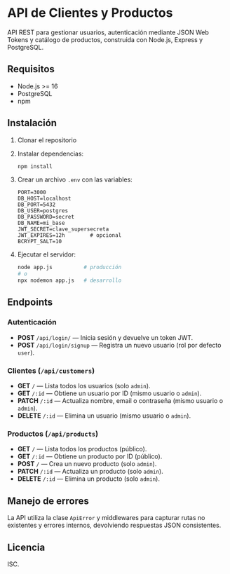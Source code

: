 # API de Clientes y Productos

API REST para gestionar usuarios, autenticación mediante JSON Web Tokens y catálogo de productos, construida con Node.js, Express y PostgreSQL.

## Requisitos

- Node.js >= 16
- PostgreSQL
- npm

## Instalación

1. Clonar el repositorio
2. Instalar dependencias:
   ```bash
   npm install
   ```
3. Crear un archivo `.env` con las variables:

   ```env
   PORT=3000
   DB_HOST=localhost
   DB_PORT=5432
   DB_USER=postgres
   DB_PASSWORD=secret
   DB_NAME=mi_base
   JWT_SECRET=clave_supersecreta
   JWT_EXPIRES=12h        # opcional
   BCRYPT_SALT=10
   ```
4. Ejecutar el servidor:
   ```bash
   node app.js          # producción
   # o
   npx nodemon app.js   # desarrollo
   ```

## Endpoints

### Autenticación
- **POST** `/api/login/` — Inicia sesión y devuelve un token JWT.
- **POST** `/api/login/signup` — Registra un nuevo usuario (rol por defecto `user`).

### Clientes (`/api/customers`)
- **GET** `/` — Lista todos los usuarios (solo `admin`).
- **GET** `/:id` — Obtiene un usuario por ID (mismo usuario o `admin`).
- **PATCH** `/:id` — Actualiza nombre, email o contraseña (mismo usuario o `admin`).
- **DELETE** `/:id` — Elimina un usuario (mismo usuario o `admin`).

### Productos (`/api/products`)
- **GET** `/` — Lista todos los productos (público).
- **GET** `/:id` — Obtiene un producto por ID (público).
- **POST** `/` — Crea un nuevo producto (solo `admin`).
- **PATCH** `/:id` — Actualiza un producto (solo `admin`).
- **DELETE** `/:id` — Elimina un producto (solo `admin`).

## Manejo de errores

La API utiliza la clase `ApiError` y middlewares para capturar rutas no existentes y errores internos, devolviendo respuestas JSON consistentes.

## Licencia

ISC.

